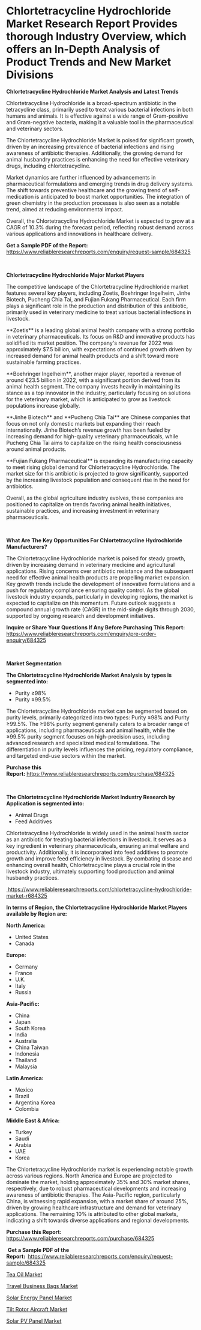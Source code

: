 <p><h1>Chlortetracycline Hydrochloride Market Research Report Provides thorough Industry Overview, which offers an In-Depth Analysis of Product Trends and New Market Divisions</h1></p><p><strong>Chlortetracycline Hydrochloride Market Analysis and Latest Trends</strong></p>
<p><p>Chlortetracycline Hydrochloride is a broad-spectrum antibiotic in the tetracycline class, primarily used to treat various bacterial infections in both humans and animals. It is effective against a wide range of Gram-positive and Gram-negative bacteria, making it a valuable tool in the pharmaceutical and veterinary sectors. </p><p>The Chlortetracycline Hydrochloride Market is poised for significant growth, driven by an increasing prevalence of bacterial infections and rising awareness of antibiotic therapies. Additionally, the growing demand for animal husbandry practices is enhancing the need for effective veterinary drugs, including chlortetracycline. </p><p>Market dynamics are further influenced by advancements in pharmaceutical formulations and emerging trends in drug delivery systems. The shift towards preventive healthcare and the growing trend of self-medication is anticipated to boost market opportunities. The integration of green chemistry in the production processes is also seen as a notable trend, aimed at reducing environmental impact. </p><p>Overall, the Chlortetracycline Hydrochloride Market is expected to grow at a CAGR of 10.3% during the forecast period, reflecting robust demand across various applications and innovations in healthcare delivery.</p></p>
<p><strong>Get a Sample PDF of the Report:&nbsp;</strong> <a href="https://www.reliableresearchreports.com/enquiry/request-sample/684325?utm_campaign=36&utm_medium=2&utm_source=Github&utm_content=ia&utm_term=29032025&utm_id=chlortetracycline-hydrochloride">https://www.reliableresearchreports.com/enquiry/request-sample/684325</a></p>
<p>&nbsp;</p>
<p><strong>Chlortetracycline Hydrochloride Major Market Players</strong></p>
<p><p>The competitive landscape of the Chlortetracycline Hydrochloride market features several key players, including Zoetis, Boehringer Ingelheim, Jinhe Biotech, Pucheng Chia Tai, and Fujian Fukang Pharmaceutical. Each firm plays a significant role in the production and distribution of this antibiotic, primarily used in veterinary medicine to treat various bacterial infections in livestock.</p><p>**Zoetis** is a leading global animal health company with a strong portfolio in veterinary pharmaceuticals. Its focus on R&D and innovative products has solidified its market position. The company's revenue for 2022 was approximately $7.5 billion, with expectations of continued growth driven by increased demand for animal health products and a shift toward more sustainable farming practices.</p><p>**Boehringer Ingelheim**, another major player, reported a revenue of around €23.5 billion in 2022, with a significant portion derived from its animal health segment. The company invests heavily in maintaining its stance as a top innovator in the industry, particularly focusing on solutions for the veterinary market, which is anticipated to grow as livestock populations increase globally.</p><p>**Jinhe Biotech** and **Pucheng Chia Tai** are Chinese companies that focus on not only domestic markets but expanding their reach internationally. Jinhe Biotech’s revenue growth has been fueled by increasing demand for high-quality veterinary pharmaceuticals, while Pucheng Chia Tai aims to capitalize on the rising health consciousness around animal products.</p><p>**Fujian Fukang Pharmaceutical** is expanding its manufacturing capacity to meet rising global demand for Chlortetracycline Hydrochloride. The market size for this antibiotic is projected to grow significantly, supported by the increasing livestock population and consequent rise in the need for antibiotics.</p><p>Overall, as the global agriculture industry evolves, these companies are positioned to capitalize on trends favoring animal health initiatives, sustainable practices, and increasing investment in veterinary pharmaceuticals.</p></p>
<p>&nbsp;</p>
<p><strong>What Are The Key Opportunities For Chlortetracycline Hydrochloride Manufacturers?</strong></p>
<p><p>The Chlortetracycline Hydrochloride market is poised for steady growth, driven by increasing demand in veterinary medicine and agricultural applications. Rising concerns over antibiotic resistance and the subsequent need for effective animal health products are propelling market expansion. Key growth trends include the development of innovative formulations and a push for regulatory compliance ensuring quality control. As the global livestock industry expands, particularly in developing regions, the market is expected to capitalize on this momentum. Future outlook suggests a compound annual growth rate (CAGR) in the mid-single digits through 2030, supported by ongoing research and development initiatives.</p></p>
<p><strong>Inquire or Share Your Questions If Any Before Purchasing This Report:</strong> <a href="https://www.reliableresearchreports.com/enquiry/pre-order-enquiry/684325?utm_campaign=36&utm_medium=2&utm_source=Github&utm_content=ia&utm_term=29032025&utm_id=chlortetracycline-hydrochloride">https://www.reliableresearchreports.com/enquiry/pre-order-enquiry/684325</a></p>
<p>&nbsp;</p>
<p><strong>Market Segmentation</strong></p>
<p><strong>The Chlortetracycline Hydrochloride Market Analysis by types is segmented into:</strong></p>
<p><ul><li>Purity ≥98%</li><li>Purity ≥99.5%</li></ul></p>
<p><p>The Chlortetracycline Hydrochloride market can be segmented based on purity levels, primarily categorized into two types: Purity ≥98% and Purity ≥99.5%. The ≥98% purity segment generally caters to a broader range of applications, including pharmaceuticals and animal health, while the ≥99.5% purity segment focuses on high-precision uses, including advanced research and specialized medical formulations. The differentiation in purity levels influences the pricing, regulatory compliance, and targeted end-use sectors within the market.</p></p>
<p><strong>Purchase this Report:&nbsp;</strong><a href="https://www.reliableresearchreports.com/purchase/684325?utm_campaign=36&utm_medium=2&utm_source=Github&utm_content=ia&utm_term=29032025&utm_id=chlortetracycline-hydrochloride">https://www.reliableresearchreports.com/purchase/684325</a></p>
<p>&nbsp;</p>
<p><strong>The Chlortetracycline Hydrochloride Market Industry Research by Application is segmented into:</strong></p>
<p><ul><li>Animal Drugs</li><li>Feed Additives</li></ul></p>
<p><p>Chlortetracycline Hydrochloride is widely used in the animal health sector as an antibiotic for treating bacterial infections in livestock. It serves as a key ingredient in veterinary pharmaceuticals, ensuring animal welfare and productivity. Additionally, it is incorporated into feed additives to promote growth and improve feed efficiency in livestock. By combating disease and enhancing overall health, Chlortetracycline plays a crucial role in the livestock industry, ultimately supporting food production and animal husbandry practices.</p></p>
<p><a href="https://www.reliableresearchreports.com/chlortetracycline-hydrochloride-market-r684325?utm_campaign=36&utm_medium=2&utm_source=Github&utm_content=ia&utm_term=29032025&utm_id=chlortetracycline-hydrochloride">&nbsp;https://www.reliableresearchreports.com/chlortetracycline-hydrochloride-market-r684325</a></p>
<p><strong>In terms of Region, the Chlortetracycline Hydrochloride Market Players available by Region are:</strong></p>
<p>
    <p> <strong> North America: </strong>
        <ul>
            <li>United States</li>
            <li>Canada</li>
        </ul>
        </p> 
    <p> <strong> Europe: </strong>
        <ul>
            <li>Germany</li>
            <li>France</li>
            <li>U.K.</li>
            <li>Italy</li>
            <li>Russia</li>
        </ul>
        </p> 
    <p> <strong> Asia-Pacific: </strong>
        <ul>
            <li>China</li>
            <li>Japan</li>
            <li>South Korea</li>
            <li>India</li>
            <li>Australia</li>
            <li>China Taiwan</li>
            <li>Indonesia</li>
            <li>Thailand</li>
            <li>Malaysia</li>
        </ul>
        </p> 
    <p> <strong> Latin America: </strong>
        <ul>
            <li>Mexico</li>
            <li>Brazil</li>
            <li>Argentina Korea</li>
            <li>Colombia</li>
        </ul>
        </p> 
    <p> <strong> Middle East & Africa: </strong>
        <ul>
            <li>Turkey</li>
            <li>Saudi</li>
            <li>Arabia</li>
            <li>UAE</li>
            <li>Korea</li>
        </ul>
    </p>
    </p>
<p><p>The Chlortetracycline Hydrochloride market is experiencing notable growth across various regions. North America and Europe are projected to dominate the market, holding approximately 35% and 30% market shares, respectively, due to robust pharmaceutical developments and increasing awareness of antibiotic therapies. The Asia-Pacific region, particularly China, is witnessing rapid expansion, with a market share of around 25%, driven by growing healthcare infrastructure and demand for veterinary applications. The remaining 10% is attributed to other global markets, indicating a shift towards diverse applications and regional developments.</p></p>
<p><strong>Purchase this Report: </strong><a href="https://www.reliableresearchreports.com/purchase/684325?utm_campaign=36&utm_medium=2&utm_source=Github&utm_content=ia&utm_term=29032025&utm_id=chlortetracycline-hydrochloride">https://www.reliableresearchreports.com/purchase/684325</a></p>
<p>&nbsp;<strong>Get a Sample PDF of the Report:&nbsp;&nbsp;</strong><a href="https://www.reliableresearchreports.com/enquiry/request-sample/684325?utm_campaign=36&utm_medium=2&utm_source=Github&utm_content=ia&utm_term=29032025&utm_id=chlortetracycline-hydrochloride">https://www.reliableresearchreports.com/enquiry/request-sample/684325</a></p>
<p><strong></strong></p>
<p><p><a href="https://github.com/nwokechock6s/Market-Research-Report-List-1/blob/main/tea-oil-market.md?utm_campaign=36&utm_medium=2&utm_source=Github&utm_content=ia&utm_term=29032025&utm_id=chlortetracycline-hydrochloride">Tea Oil Market</a></p><p><a href="https://github.com/aiamekar/Market-Research-Report-List-1/blob/main/travel-business-bags-market.md?utm_campaign=36&utm_medium=2&utm_source=Github&utm_content=ia&utm_term=29032025&utm_id=chlortetracycline-hydrochloride">Travel Business Bags Market</a></p><p><a href="https://github.com/vsiljgestel/Market-Research-Report-List-1/blob/main/solar-energy-panel-market.md?utm_campaign=36&utm_medium=2&utm_source=Github&utm_content=ia&utm_term=29032025&utm_id=chlortetracycline-hydrochloride">Solar Energy Panel Market</a></p><p><a href="https://github.com/ummulmzu/Market-Research-Report-List-1/blob/main/tilt-rotor-aircraft-market.md?utm_campaign=36&utm_medium=2&utm_source=Github&utm_content=ia&utm_term=29032025&utm_id=chlortetracycline-hydrochloride">Tilt Rotor Aircraft Market</a></p><p><a href="https://github.com/boudykodumi/Market-Research-Report-List-1/blob/main/solar-pv-panel-market.md?utm_campaign=36&utm_medium=2&utm_source=Github&utm_content=ia&utm_term=29032025&utm_id=chlortetracycline-hydrochloride">Solar PV Panel Market</a></p></p>